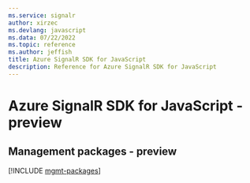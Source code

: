 ```yaml
---
ms.service: signalr
author: xirzec
ms.devlang: javascript
ms.data: 07/22/2022
ms.topic: reference
ms.author: jeffish
title: Azure SignalR SDK for JavaScript
description: Reference for Azure SignalR SDK for JavaScript
---
```

# Azure SignalR SDK for JavaScript - preview

## Management packages - preview
[!INCLUDE [mgmt-packages](signalr-mgmt-index.md)]
